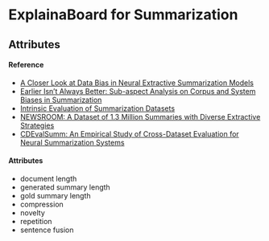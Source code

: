 
# ExplainaBoard for Summarization


## Attributes

#### Reference
* [A Closer Look at Data Bias in Neural Extractive Summarization Models](https://arxiv.org/pdf/1909.13705.pdf)
* [Earlier Isn’t Always Better: Sub-aspect Analysis on Corpus and System Biases in Summarization](https://www.aclweb.org/anthology/D19-1327.pdf)
* [Intrinsic Evaluation of Summarization Datasets](https://www.aclweb.org/anthology/2020.emnlp-main.649.pdf)
* [NEWSROOM: A Dataset of 1.3 Million Summaries with Diverse Extractive Strategies](https://arxiv.org/pdf/1804.11283.pdf)
* [CDEvalSumm: An Empirical Study of Cross-Dataset Evaluation for Neural Summarization Systems](https://arxiv.org/pdf/2010.05139.pdf)

#### Attributes

* document length
* generated summary length
* gold summary length
* compression
* novelty
* repetition
* sentence fusion

